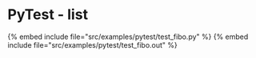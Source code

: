 # PyTest - list

{% embed include file="src/examples/pytest/test_fibo.py" %}
{% embed include file="src/examples/pytest/test_fibo.out" %}
